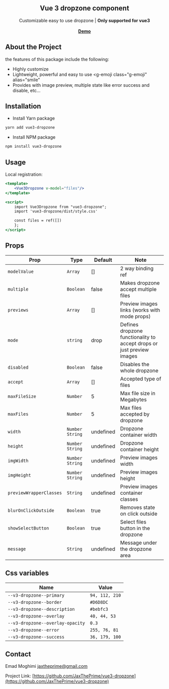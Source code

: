 <article ><a name="user-content-readme-top"></a></p>

<div align="center">
  <h1 align="center"></a>Vue 3 dropzone component</h1>
  <p align="center">
    Customizable easy to use dropzone | <strong>Only supported for vue3</strong>
    <br>
    <br>
    <a href=""><strong>Demo</strong></a>
  </p>
</div>

# About the Project

the features of this package include the following:

- Highly customize
- Lightweight, powerful and easy to use <g-emoji class="g-emoji" alias="smile"
- Provides with image preview, multiple state like error success and disable, etc...

# Installation

- Install Yarn package

```bash
yarn add vue3-dropzone
```

- Install NPM package

```bash
npm install vue3-dropzone
```

## Usage

Local registration:

```jsx
<template>
    <Vue3Dropzone v-model="files"/>
</template>

<script>
    import Vue3Dropzone from "vue3-dropzone";
    import 'vue3-dropzone/dist/style.css'

    const files = ref([])
    };
</script>
```

## Props

| Prop                    | Type              | Default   | Note                                                                  |
|-------------------------|-------------------|-----------|-----------------------------------------------------------------------|
| `modelValue`            | `Array`           | []        | 2 way binding ref                                                     |
| `multiple`              | `Boolean`         | false     | Makes dropzone accept multiple files                                  |
| `previews`              | `Array`           | []        | Preview images links (works with mode props)                          |
| `mode`                  | `string`          | drop      | Defines dropzone functionality to accept drops or just preview images |
| `disabled`              | `Boolean`         | false     | Disables the whole dropzone                                           |
| `accept`                | `Array`           | []        | Accepted type of files                                                |
| `maxFileSize`           | `Number`          | 5         | Max file size in Megabytes                                            |
| `maxFiles`              | `Number`          | 5         | Max files accepted by dropzone                                        |
| `width`                 | `Number` `String` | undefined | Dropzone container width                                              |
| `height`                | `Number` `String` | undefined | Dropzone container height                                             |
| `imgWidth`              | `Number` `String` | undefined | Preview images width                                                  |
| `imgHeight`             | `Number` `String` | undefined | Preview images height                                                 |
| `previewWrapperClasses` | `String`          | undefined | Preview images container classes                                      |
| `blurOnClickOutside`    | `Boolean`         | true      | Removes state on click outside                                        |
| `showSelectButton`      | `Boolean`         | true      | Select files button in the dropzone                                   |
| `message`               | `String`          | undefined | Message under the dropzone area                                       |

## Css variables

| Name                             | Value          |    
|----------------------------------|----------------|
| `--v3-dropzone--primary`         | `94, 112, 210` |
| `--v3-dropzone--border`          | `#D6D8DC`      |
| `--v3-dropzone--description`     | `#bebfc3`      |
| `--v3-dropzone--overlay`         | `40, 44, 53`   |
| `--v3-dropzone--overlay-opacity` | `0.3`          |
| `--v3-dropzone--error`           | `255, 76, 81`  |
| `--v3-dropzone--success`         | `36, 179, 100` |

## Contact

Emad Moghimi [jaxtheprime@gmail.com](jaxtheprime@gmail.com)

Project Link: [https://github.com/JaxThePrime/vue3-dropzone](https://github.com/JaxThePrime/vue3-dropzone)

</article >
